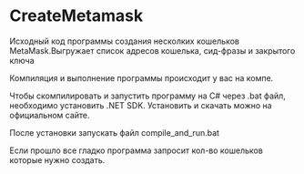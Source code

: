# CreateMetamask
Исходный код программы создания несколких кошельков MetaMask.Выгружает список адресов кошелька, сид-фразы и закрытого ключа

Компиляция и выполнение программы происходит у вас на компе. 

Чтобы скомпилировать и запустить программу на C# через .bat файл, необходимо установить .NET SDK. Установить и скачать можно на официальном сайте. 

После установки запускать файл compile_and_run.bat

Если прошло все гладко программа запросит кол-во кошельков которые нужно создать.
